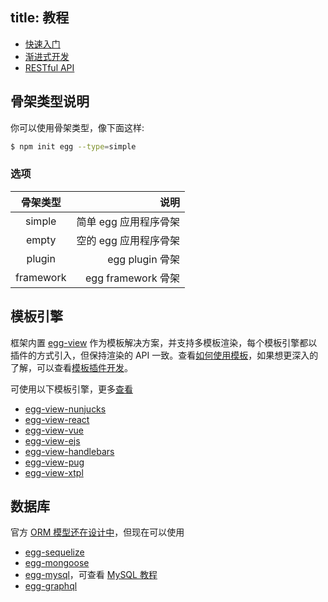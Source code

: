 title: 教程
---
- [快速入门](../intro/quickstart.md)
- [渐进式开发](./progressive.md)
- [RESTful API](./restful.md)

## 骨架类型说明

你可以使用骨架类型，像下面这样:

```bash
$ npm init egg --type=simple
```

### 选项

骨架类型 | 说明
:----: | ----:
simple | 简单 egg 应用程序骨架
empty  | 空的 egg 应用程序骨架
plugin | egg plugin 骨架
framework | egg framework 骨架

## 模板引擎

框架内置 [egg-view] 作为模板解决方案，并支持多模板渲染，每个模板引擎都以插件的方式引入，但保持渲染的 API 一致。查看[如何使用模板](../core/view.md)，如果想更深入的了解，可以查看[模板插件开发](../advanced/view-plugin.md)。

可使用以下模板引擎，更多[查看](https://github.com/search?utf8=%E2%9C%93&q=topic%3Aegg-view&type=Repositories&ref=searchresults)

- [egg-view-nunjucks]
- [egg-view-react]
- [egg-view-vue]
- [egg-view-ejs]
- [egg-view-handlebars]
- [egg-view-pug]
- [egg-view-xtpl]

## 数据库

官方 [ORM 模型还在设计中](https://github.com/eggjs/egg/issues/388)，但现在可以使用

- [egg-sequelize]
- [egg-mongoose]
- [egg-mysql]，可查看 [MySQL 教程](./mysql.md)
- [egg-graphql]


[egg-sequelize]: https://github.com/eggjs/egg-sequelize
[egg-mongoose]: https://github.com/eggjs/egg-mongoose
[egg-mysql]: https://github.com/eggjs/egg-mysql
[egg-view]: https://github.com/eggjs/egg-view
[egg-view-nunjucks]: https://github.com/eggjs/egg-view-nunjucks
[egg-view-ejs]: https://github.com/eggjs/egg-view-ejs
[egg-view-handlebars]: https://github.com/eggjs/egg-view-handlebars
[egg-view-pug]: https://github.com/chrisyip/egg-view-pug
[egg-view-xtpl]: https://github.com/eggjs/egg-view-xtpl
[egg-view-react]: https://github.com/eggjs/egg-view-react
[egg-view-vue]: https://github.com/eggjs/egg-view-vue
[egg-graphql]: https://github.com/eggjs/egg-graphql